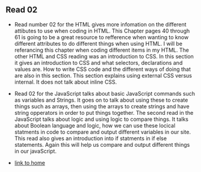 ## Read 02
- Read number 02 for the HTML gives more infomation on the different attibutes to use when coding in HTML. This Chapter pages 40 through 61 is going to be a great resource to refference when wanting to know different attributes to do different things when using HTML. I will be referancing this chapter when coding different items in my HTML. The other HTML and CSS reading was an introduction to CSS. In this section it gives an introduction to CSS and what selectors, declarations and values are. How to write CSS code and the different ways of doing that are also in this section. This section explains using external CSS versus internal. It does not talk about inline CSS. 

- Read 02 for the JavaScript talks about basic JavaScript commands such as variables and Strings. It goes on to talk about using these to create things such as arrays, then using the arrays to create strings and have string opperators in order to put things together. The second read in the JavaScript talks about logic and using logic to compare things. It talks about Boolean language and logic, how we can use these locical statments in code to compare and output different variables in our site. This read also gives an introduction into if statments in if else statements. Again this will help us compare and output different things in our javaScript.

- <a href='README.md'> link to home </a>